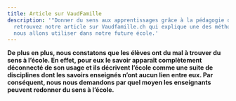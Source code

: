 ```yaml
---
title: Article sur VaudFamille
description: '"Donner du sens aux apprentissages grâce à la pédagogie de projet"
  retrouvez notre article sur Vaudfamille.ch qui explique une des méthodes que
  nous allons utiliser dans notre future école.'
---
```

**De plus en plus, nous constatons que les élèves ont du mal à trouver du sens à l’école. En effet, pour eux le savoir apparaît complètement déconnecté de son usage et ils décrivent l’école comme une suite de disciplines dont les savoirs enseignés n’ont aucun lien entre eux. Par conséquent, nous nous demandons par quel moyen les enseignants peuvent redonner du sens à l’école.**
